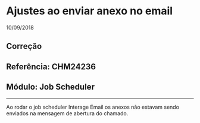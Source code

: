 # Ajustes ao enviar anexo no email
10/09/2018
## Correção
## Referência: CHM24236
## Módulo: Job Scheduler
***
Ao rodar o job scheduler Interage Email os anexos não estavam sendo enviados na mensagem de abertura do chamado.